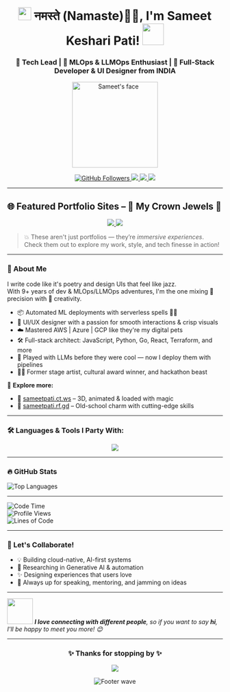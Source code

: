 <h1 align="center">
  <img src="https://emojis.slackmojis.com/emojis/images/1531849430/4246/blob-sunglasses.gif" width="30"/> 
  नमस्ते (Namaste)🙏🏻, I'm Sameet Keshari Pati! 
  <img src="https://media.giphy.com/media/12oufCB0MyZ1Go/giphy.gif" width="50">
</h1>

<h3 align="center">
  🚀 Tech Lead | 🧠 MLOps & LLMOps Enthusiast | 🎨 Full-Stack Developer & UI Designer from INDIA
</h3>

<p align="center">
  <img src="https://os-sameetpati.rf.gd/static/media/animatedFace.1f43de5666e50ab05851.jpeg" width="200" alt="Sameet's face" />
</p>

<p align="center">
  <a href="https://github.com/sameetpati">
    <img src="https://img.shields.io/github/followers/sameetpati?label=Follow&style=social" alt="GitHub Followers">
  </a>
  <a href="mailto:sameet.pati@outlook.com">
    <img src="https://img.shields.io/badge/email-sameet.pati@outlook.com-blue?style=flat-square&logo=gmail" />
  </a>
  <a href="https://linkedin.com/in/sameetpati" target="_blank">
    <img src="https://img.shields.io/badge/LinkedIn-Sameet%20Pati-blue?style=flat-square&logo=linkedin" />
  </a>
  <a href="https://os-sameetpati.rf.gd/static/media/Sameet%20Pati-2025-Resume.f4552e3e62c342fc415d.pdf" target="_blank">
    <img src="https://img.shields.io/badge/Resume-Download-green?style=flat-square&logo=adobeacrobatreader" />
  </a>
</p>

---

## 🌐 Featured Portfolio Sites – 👑 My Crown Jewels 👑

<p align="center">
  <a href="https://sameetpati.ct.ws" target="_blank">
    <img src="https://img.shields.io/badge/🚀%203D%20Portfolio%20(Highly%20Interactive)-sameetpati.ct.ws-00c853?style=for-the-badge&logo=three.js" />
  </a>
  <a href="https://sameetpati.rf.gd" target="_blank">
    <img src="https://img.shields.io/badge/🎮%20Retro%20Themed%20Showcase-sameetpati.rf.gd-304ffe?style=for-the-badge&logo=html5" />
  </a>
</p>

> 💥 These aren't just portfolios — they’re *immersive experiences*. Check them out to explore my work, style, and tech finesse in action!

---

### 🌟 About Me

I write code like it's poetry and design UIs that feel like jazz.  
With 9+ years of dev & MLOps/LLMOps adventures, I'm the one mixing 🎯 precision with 🎨 creativity.

- 📦 Automated ML deployments with serverless spells 🧙‍♂️  
- 🎨 UI/UX designer with a passion for smooth interactions & crisp visuals  
- ☁️ Mastered AWS | Azure | GCP like they're my digital pets  
- 🛠️ Full-stack architect: JavaScript, Python, Go, React, Terraform, and more  
- 🧬 Played with LLMs before they were cool — now I deploy them with pipelines  
- 👨‍🎤 Former stage artist, cultural award winner, and hackathon beast  

🎯 **Explore more:**  
- 🔗 [sameetpati.ct.ws](https://www.sameetpati.ct.ws) – 3D, animated & loaded with magic  
- 🔗 [sameetpati.rf.gd](https://www.sameetpati.rf.gd) – Old-school charm with cutting-edge skills  

---

### 🛠️ Languages & Tools I Party With:

<p align="center">
  <a href="https://skillicons.dev">
    <img src="https://skillicons.dev/icons?i=python,javascript,react,nodejs,go,java,docker,terraform,aws,googlecloud,azure,photoshop,figma,git,kubernetes,c,vim,nextjs,postman,selenium,ai,androidstudio,fastapi,firebase,flask,graphql,linux" />
  </a>
</p>

---

### 🔥 GitHub Stats

<p>
  <img src="https://github-readme-stats.vercel.app/api/top-langs/?username=sameetpati&layout=compact&theme=dark" alt="Top Languages"/>
</p>

---

![Code Time](https://img.shields.io/badge/Code%20Time-4%2C238%20hrs%2045%20mins-blue?style=flat-square)  
![Profile Views](https://img.shields.io/badge/Profile%20Views-832-blue?style=flat-square)  
![Lines of Code](https://img.shields.io/badge/From%20Hello%20World%20I've%20Written-7.3%20million%20lines%20of%20code-blue?style=flat-square)

---

### 📢 Let's Collaborate!

- 💡 Building cloud-native, AI-first systems  
- 🧪 Researching in Generative AI & automation  
- ✨ Designing experiences that users love  
- 🎤 Always up for speaking, mentoring, and jamming on ideas  

---

<p>
  <img src="https://media.giphy.com/media/LnQjpWaON8nhr21vNW/giphy.gif" width="60"> 
  <em><b>I love connecting with different people</b>, so if you want to say <b>hi</b>, I'll be happy to meet you more! 😊</em>
</p>

---

<h3 align="center">✨ Thanks for stopping by ✨</h3>

<p align="center">
  <img src="https://readme-typing-svg.demolab.com?font=Fira+Code&weight=500&size=24&pause=1000&color=37C2D6&center=true&width=600&lines=Keep+learning.;Keep+shipping.;Keep+smiling.+" />
</p>

<p align="center">
  <img src="https://raw.githubusercontent.com/mayhemantt/mayhemantt/Update/svg/Bottom.svg" alt="Footer wave" />
</p>
